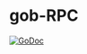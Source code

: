 gob-RPC
=======

[![GoDoc](https://godoc.org/github.com/dradtke/gob-rpc?status.png)](https://godoc.org/github.com/dradtke/gob-rpc)
